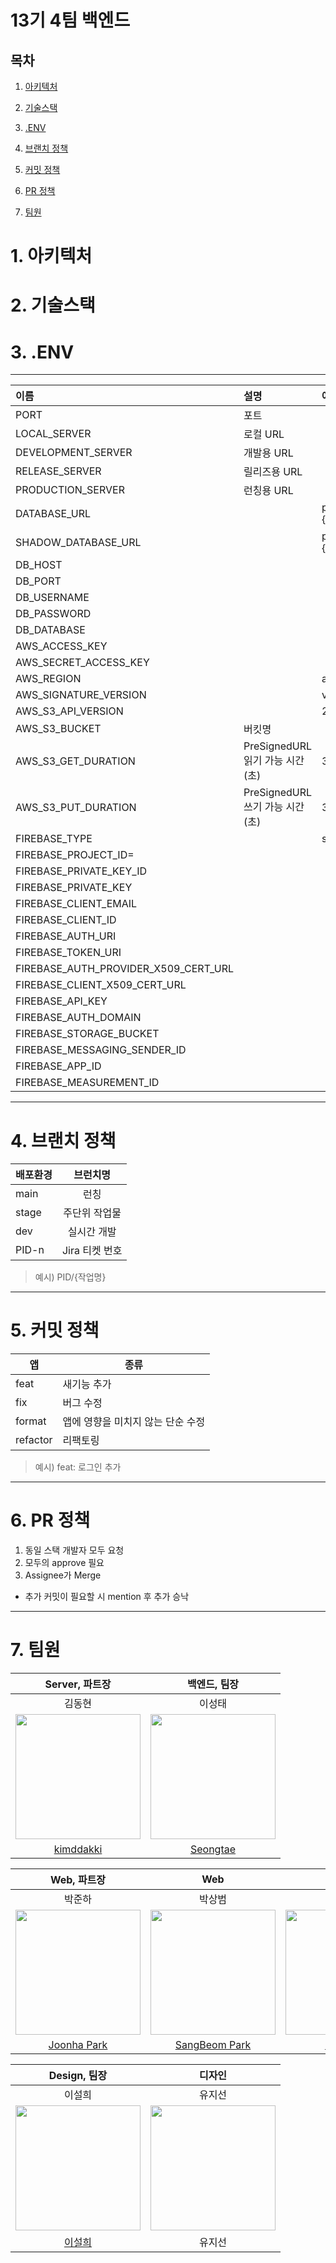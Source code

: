 # 13기 4팀 백엔드

## 목차

1. [아키텍처](#1-아키텍처)

2. [기술스택](#2-기술스택)

3. [.ENV](#3-env)

4. [브랜치 정책](#4-브랜치-정책)

5. [커밋 정책](#5-커밋-정책)

6. [PR 정책](#6-pr-정책)

7. [팀원](#7-팀원)

# 1. 아키텍처

# 2. 기술스택

# 3. .ENV

---

| 이름                                 | 설명                            | 예시                                |
| :----------------------------------- | :------------------------------ | :---------------------------------- |
| PORT                                 | 포트                            |                                     |
| LOCAL_SERVER                         | 로컬 URL                        |                                     |
| DEVELOPMENT_SERVER                   | 개발용 URL                      |                                     |
| RELEASE_SERVER                       | 릴리즈용 URL                    |                                     |
| PRODUCTION_SERVER                    | 런칭용 URL                      |                                     |
| DATABASE_URL                         |                                 | postgres://{ID}:{PASSWORD}@{DB_URL} |
| SHADOW_DATABASE_URL                  |                                 | postgres://{ID}:{PASSWORD}@{DB_URL} |
| DB_HOST                              |                                 |                                     |
| DB_PORT                              |                                 |                                     |
| DB_USERNAME                          |                                 |                                     |
| DB_PASSWORD                          |                                 |                                     |
| DB_DATABASE                          |                                 |                                     |
| AWS_ACCESS_KEY                       |                                 |                                     |
| AWS_SECRET_ACCESS_KEY                |                                 |                                     |
| AWS_REGION                           |                                 | ap-northeast-2                      |
| AWS_SIGNATURE_VERSION                |                                 | v4                                  |
| AWS_S3_API_VERSION                   |                                 | 2006-03-01                          |
| AWS_S3_BUCKET                        | 버킷명                          |                                     |
| AWS_S3_GET_DURATION                  | PreSignedURL 읽기 가능 시간(초) | 300                                 |
| AWS_S3_PUT_DURATION                  | PreSignedURL 쓰기 가능 시간(초) | 300                                 |
| FIREBASE_TYPE                        |                                 | service_account                     |
| FIREBASE_PROJECT_ID=                 |                                 |                                     |
| FIREBASE_PRIVATE_KEY_ID              |                                 |                                     |
| FIREBASE_PRIVATE_KEY                 |                                 |                                     |
| FIREBASE_CLIENT_EMAIL                |                                 |                                     |
| FIREBASE_CLIENT_ID                   |                                 |                                     |
| FIREBASE_AUTH_URI                    |                                 |                                     |
| FIREBASE_TOKEN_URI                   |                                 |                                     |
| FIREBASE_AUTH_PROVIDER_X509_CERT_URL |                                 |                                     |
| FIREBASE_CLIENT_X509_CERT_URL        |                                 |                                     |
| FIREBASE_API_KEY                     |                                 |                                     |
| FIREBASE_AUTH_DOMAIN                 |                                 |                                     |
| FIREBASE_STORAGE_BUCKET              |                                 |                                     |
| FIREBASE_MESSAGING_SENDER_ID         |                                 |                                     |
| FIREBASE_APP_ID                      |                                 |                                     |
| FIREBASE_MEASUREMENT_ID              |                                 |                                     |

---

# 4. 브랜치 정책

| 배포환경 |    브런치명    |
| -------- | :------------: |
| main     |      런칭      |
| stage    | 주단위 작업물  |
| dev      |  실시간 개발   |
| PID-n    | Jira 티켓 번호 |

> 예시) PID/{작업명}

---

# 5. 커밋 정책

| 앱       | 종류                              |
| -------- | --------------------------------- |
| feat     | 새기능 추가                       |
| fix      | 버그 수정                         |
| format   | 앱에 영향을 미치지 않는 단순 수정 |
| refactor | 리팩토링                          |

> 예시) feat: 로그인 추가

---

# 6. PR 정책

1. 동일 스택 개발자 모두 요청
2. 모두의 approve 필요
3. Assignee가 Merge

- 추가 커밋이 필요할 시 mention 후 추가 승낙

---

# 7. 팀원

|                                 Server, 파트장                                 |                                 백엔드, 팀장                                 |
| :----------------------------------------------------------------------------: | :--------------------------------------------------------------------------: |
|                                     김동현                                     |                                    이성태                                    |
| <img src="https://avatars.githubusercontent.com/u/97580759?v=4" width="200" /> | <img src="https://avatars.githubusercontent.com/u/83271772?v=4" width="200"> |
|                [kimddakki](https://github.com/PracticeEveryday)                |                   [Seongtae](https://github.com/stae1102)                    |

|                                  Web, 파트장                                   |                                      Web                                       |                                      Web                                       |                                      Web                                       |
| :----------------------------------------------------------------------------: | :----------------------------------------------------------------------------: | :----------------------------------------------------------------------------: | :----------------------------------------------------------------------------: |
|                                     박준하                                     |                                     박상범                                     |                                     신민경                                     |                                     윤상준                                     |
| <img src="https://avatars.githubusercontent.com/u/85827017?v=4" width="200" /> | <img src="https://avatars.githubusercontent.com/u/43921054?v=4" width="200" /> | <img src="https://avatars.githubusercontent.com/u/80238096?v=4" width="200" /> | <img src="https://avatars.githubusercontent.com/u/63948484?v=4" width="200" /> |
|                  [Joonha Park](https://github.com/harseille)                   |                 [SangBeom Park](https://github.com/sangbooom)                  |                   [minkyung](https://github.com/minkyung00)                    |                    [highJoon](https://github.com/highjoon)                     |

|                                                          Design, 팀장                                                           |                                                            디자인                                                             |
| :-----------------------------------------------------------------------------------------------------------------------------: | :---------------------------------------------------------------------------------------------------------------------------: |
|                                                             이설희                                                              |                                                            유지선                                                             |
| <img src="https://user-images.githubusercontent.com/83271772/212343731-6332432b-cae8-42b5-8667-d0a8b18d34be.png" width="200" /> | <img src="https://user-images.githubusercontent.com/83271772/212343731-6332432b-cae8-42b5-8667-d0a8b18d34be.png" width="200"> |
|                                           [이설희](https://www.behance.net/seullee6)                                            |                                                            유지선                                                             |
